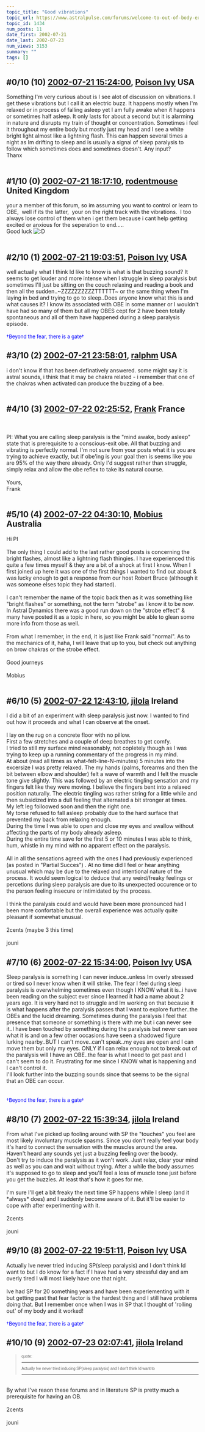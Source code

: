 ```yaml
---
topic_title: "Good vibrations"
topic_url: https://www.astralpulse.com/forums/welcome-to-out-of-body-experiences!/good-vibrations
topic_id: 1434
num_posts: 11
date_first: 2002-07-21
date_last: 2002-07-23
num_views: 3153
summary: ""
tags: []
---
```


## \#0/10 (10) [2002-07-21 15:24:00](https://www.astralpulse.com/forums/index.php?msg=117171), [Poison Ivy](https://www.astralpulse.com/forums/profile/?u=858) USA ##
<section>
Something I'm very curious about is I see alot of discussion on vibrations. I get these vibrations but I call it an electric buzz. It happens mostly when I'm relaxed or in process of falling asleep yet I am fully awake when it happens or sometimes half asleep. It only lasts for about a second but it is alarming in nature and disrupts my train of thought or concentration. Sometimes i feel it throughout my entire body but mostly just my head and I see a white bright light almost like a lightning flash. This can happen several times a night as Im drifting to sleep and is usually a signal of sleep paralysis to follow which sometimes does and sometimes doesn't. Any input?
<br>
Thanx
<font color="teal">
</font>
<br>
<br>
</section>

## \#1/10 (0) [2002-07-21 18:17:10](https://www.astralpulse.com/forums/index.php?msg=8803), [rodentmouse](https://www.astralpulse.com/forums/profile/?u=554) United Kingdom ##
<section>
your a member of this forum, so im assuming you want to control or learn to OBE,  well if its the latter,  your on the right track with the vibrations.  I too always lose control of them when i get them because i cant help getting excited or anxious for the seperation to end.....
<br>
Good luck
<img alt=":D" class="smiley" src="https://www.astralpulse.com/forums/Smileys/fugue/cheesy.png" title="Cheesy"/>
<br>
<br>
</section>

## \#2/10 (1) [2002-07-21 19:03:51](https://www.astralpulse.com/forums/index.php?msg=8808), [Poison Ivy](https://www.astralpulse.com/forums/profile/?u=858) USA ##
<section>
well actually what I think Id like to know is what is that buzzing sound? It seems to get louder and more intense when I struggle in sleep paralysis but sometimes I'll just be sitting on the couch relaxing and reading a book and then all the sudden..~ZZZZZZZZZZTTTTTT~ or the same thing when I'm laying in bed and trying to go to sleep..Does anyone know what this is and what causes it? I know its associated with OBE in some manner or I wouldn't have had so many of them but all my OBES cept for 2 have been totally spontaneous and all of them have happened during a sleep paralysis episode.
<br>
<br>
<font color="blue" size="2">
 †Beyond the fear, there is a gate†
 <br>
</font>
</section>

## \#3/10 (2) [2002-07-21 23:58:01](https://www.astralpulse.com/forums/index.php?msg=8816), [ralphm](https://www.astralpulse.com/forums/profile/?u=488) USA ##
<section>
i don't know if that has been definatively answered. some might say it is astral sounds, i think that it may be chakra related - i remember that one of the chakras when activated can produce the buzzing of a bee.
<br>
<br>
</section>

## \#4/10 (3) [2002-07-22 02:25:52](https://www.astralpulse.com/forums/index.php?msg=8820), [Frank](https://www.astralpulse.com/forums/profile/?u=359) France ##
<section>
<br>
<br>
PI: What you are calling sleep paralysis is the "mind awake, body asleep" state that is prerequisite to a conscious-exit obe. All that buzzing and vibrating is perfectly normal. I'm not sure from your posts what it is you are trying to achieve exactly, but if obe'ing is your goal then is seems like you are 95% of the way there already. Only I'd suggest rather than struggle, simply relax and allow the obe reflex to take its natural course.
<br>
<br>
Yours,
<br>
Frank
<br>
<br>
</section>

## \#5/10 (4) [2002-07-22 04:30:10](https://www.astralpulse.com/forums/index.php?msg=8822), [Mobius](https://www.astralpulse.com/forums/profile/?u=301) Australia ##
<section>
Hi PI
<br>
<br>
The only thing I could add to the last rather good posts is concerning the bright flashes, almost like a lightning flash thingies. I have experienced this quite a few times myself &amp; they are a bit of a shock at first I know. When I first joined up here it was one of the first things I wanted to find out about &amp; was lucky enough to get a response from our host Robert Bruce (although it was someone elses topic they had started).
<br>
<br>
I can't remember the name of the topic back then as it was something like "bright flashes" or something, not the term "strobe" as I know it to be now.
<br>
In Astral Dynamics there was a good run down on the "strobe effect" &amp; many have posted it as a topic in here, so you might be able to glean some more info from those as well.
<br>
<br>
From what I remember, in the end, it is just like Frank said "normal". As to the mechanics of it, haha, I will leave that up to you, but check out anything on brow chakras or the strobe effect.
<br>
<br>
Good journeys
<br>
<br>
Mobius
<br>
<br>
</section>

## \#6/10 (5) [2002-07-22 12:43:10](https://www.astralpulse.com/forums/index.php?msg=8853), [jilola](https://www.astralpulse.com/forums/profile/?u=755) Ireland ##
<section>
I did a bit of an experiment with sleep paralysis just now. I wanted to find out how it proceeds and what I can observe at the onset.
<br>
<br>
I lay on the rug on a concrete floor with no pillow.
<br>
First a few stretches and a couple of deep breathes to get comfy.
<br>
I tried to still my surface mind reasonably, not copletely though as I was trying to keep up a running commentary of the progress in my mind.
<br>
At about (read all times as what-felt-line-N-minutes) 5 minutes into the excersize I was pretty relaxed. The my hands (palms, forearms and then the bit between elbow and shoulder) felt a wave of warmth and I felt the muscle tone give slightly. This was followed by an electric tingling sensation and my fingers felt like they were moving. I believe the fingers bent into a relaxed position naturally. The electric tingling was rather string for a little while and then subsidized into a dull feeling that alternated a bit stronger at times.
<br>
My left leg folloowed soon and then the right one.
<br>
My torse refused to fall asleep probably due to the hard surface that prevented my back from relaxing enough.
<br>
During the time I was able to open and close my eyes and swallow without affecting the parts of my body already asleep.
<br>
During the entire time save for the first 5 or 10 minutes I was able to think, hum, whistle in my mind with no apparent effect on the paralysis.
<br>
<br>
All in all the sensations agreed with the ones I had previously experienced (as posted in "Partial Succes") . At no time did I feel or hear anything unusual which may be due to the relaxed and intentional nature of the process. It would seem logical to deduce that any weird/freaky feelings or percetions during sleep paralysis are due to its unexpected occurence or to the person feeling insecure or intimidated by the process.
<br>
<br>
I think the paralysis could and would have been more pronounced had I been more confortable but the overall experience was actually quite pleasant if somewhat unusual.
<br>
<br>
2cents (maybe 3 this time)
<br>
<br>
jouni
</section>

## \#7/10 (6) [2002-07-22 15:34:00](https://www.astralpulse.com/forums/index.php?msg=8862), [Poison Ivy](https://www.astralpulse.com/forums/profile/?u=858) USA ##
<section>
Sleep paralysis is something I can never induce..unless Im overly stressed or tired so I never know when it will strike. The fear I feel during sleep paralysis is overwhelming sometimes even though I KNOW what it is..i have been reading on the subject ever since I learned it had a name about 2 years ago. It is very hard not to struggle and Im working on that because it is what happens after the paralysis passes that I want to explore further..the OBEs and the lucid dreaming. Sometimes during the paralysis I feel that presence that someone or something is there with me but i can never see it..I have been touched by something during the paralysis but never can see what it is and on a few other occasions have seen a shadowed figure lurking nearby..BUT I can't move..can't speak..my eyes are open and I can move them but only my eyes. ONLY if I can relax enough not to break out of the paralysis will I have an OBE..the fear is what I need to get past and I can't seem to do it. Frustrating for me since I KNOW what is happening and I can't control it.
<br>
I'll look further into the buzzing sounds since that seems to be the signal that an OBE can occur.
<br>
<br>
<br>
<font color="blue" size="2">
 †Beyond the fear, there is a gate†
 <br>
</font>
</section>

## \#8/10 (7) [2002-07-22 15:39:34](https://www.astralpulse.com/forums/index.php?msg=8865), [jilola](https://www.astralpulse.com/forums/profile/?u=755) Ireland ##
<section>
From what I've picked up fooling around with SP the "touches" you feel are most likely involuntary muscle spasms. Since you don't really feel your body it's hard to connect the sensation with the muscles around the area.
<br>
Haven't heard any sounds yet just a buzzing feeling over the boody.
<br>
Don't try to induce the paralysis as it won't work. Just relax, clear your mind as well as you can and wait without trying. After a while the body assumes it's supposed to go to sleep and you'll feel a loss of muscle tone just before you get the buzzies. At least that's how it goes for me.
<br>
<br>
I'm sure I'll get a bit freaky the next time SP happens while I sleep (and it *always* does) and I suddenly become aware of it. But it'll be easier to cope with after experimenting with it.
<br>
<br>
2cents
<br>
<br>
jouni
</section>

## \#9/10 (8) [2002-07-22 19:51:11](https://www.astralpulse.com/forums/index.php?msg=8902), [Poison Ivy](https://www.astralpulse.com/forums/profile/?u=858) USA ##
<section>
Actually Ive never tried inducing SP(sleep paralysis) and I don't think Id want to but I do know for a fact if I have had a very stressful day and am overly tired I will most likely have one that night.
<br>
<br>
Ive had SP for 20 something years and have been experiementing with it but getting past that fear factor is the hardest thing and I still have problems doing that. But I remember once when I was in SP that I thought of 'rolling out' of my body and it worked!
<br>
<br>
<font color="blue" size="2">
 †Beyond the fear, there is a gate†
 <br>
</font>
</section>

## \#10/10 (9) [2002-07-23 02:07:41](https://www.astralpulse.com/forums/index.php?msg=8922), [jilola](https://www.astralpulse.com/forums/profile/?u=755) Ireland ##
<section>
<blockquote id="quote">
 <font face='"Arial"' id="quote" size="1">
  quote:
  <hr height="1" id="quote" noshade=""/>
  Actually Ive never tried inducing SP(sleep paralysis) and I don't think Id want to
  <hr height="1" id="quote" noshade=""/>
 </font>
</blockquote>
<br>
By what I've reaon these forums and in literature SP is pretty much a prerequisite for having an OB.
<br>
<br>
2cents
<br>
<br>
jouni
</section>